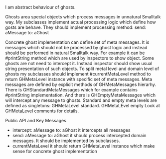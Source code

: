 I am abstract behaviour of ghosts.

Ghosts area special objects which process messages in unnatural Smalltalk way. My subclasses implement actual processing logic which define how gosts are behave.
They should implement processing method:
	send: aMessage to: aGhost

Concrete ghost implementation can define set of meta messages. It is messages which should not be processed by ghost logic and instead should be performed in natural Smalltalk way. For example it can be #printString method which are used by inspectors to show object. Some ghosts are not need to intercept it. Instead inspector should show usual string presentation of such objects. 
To split metal level and domain level of ghosts my subclasses should implement  #currentMetaLevel method to return GHMetaLevel instance with specific set of meta messages. Meta messages are defined by explicit methods of GHMetaMessages hierarhy. 
There is GHStandardMetaMessages which for example contains #printString implementation. And there is GHEmptyMetaMessages which will intercept any message to ghosts.  Standard and empty meta levels are defined as singletons:
	GHMetaLevel standard.
	GHMetaLEvel empty 
Look at GHMetaLevel comments for details.

Public API and Key Messages

- intercept: aMessage to: aGhost
it intercepts all messages   
- send: aMessage to: aGhost 
it should process intercepted domain messages. It should be implemented by subclasses.
- currentMetaLevel 
it should return GHMetaLevel instance which make sense for concrete ghost implementation